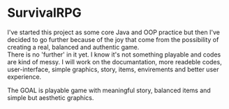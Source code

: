 # SurvivalRPG
I've started this project as some core Java and OOP practice 
but then I've decided to go further because of the joy that come
from the possibility of creating a real, balanced and authentic game.    
There is no 'further' in it yet. I know it's not something playable and codes are kind of messy.
I will work on the documantation, more readeble codes, user-interface, simple graphics, story,
items, envirements and better user experience. 

The GOAL is playable game with meaningful story,
balanced items and simple but aesthetic graphics.
